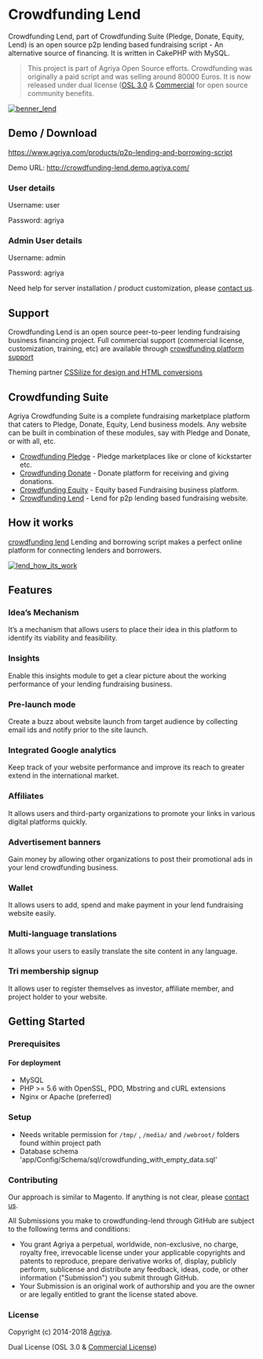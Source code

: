 # Crowdfunding Lend

Crowdfunding Lend, part of Crowdfunding Suite (Pledge, Donate, Equity, Lend) is an open source p2p lending based fundraising script - An alternative source of financing. It is written in CakePHP with MySQL.

> This project is part of Agriya Open Source efforts. Crowdfunding was originally a paid script and was selling around 80000 Euros. It is now released under dual license ([OSL 3.0](https://www.agriya.com/resources) & [Commercial](https://www.agriya.com/products/p2p-lending-and-borrowing-script) for open source community benefits.

[![benner_lend](https://user-images.githubusercontent.com/4700341/51892613-7ed79600-23c8-11e9-82ab-cea35d8952b2.png)](https://www.agriya.com/products/p2p-lending-and-borrowing-script)

## Demo / Download

https://www.agriya.com/products/p2p-lending-and-borrowing-script

Demo URL: http://crowdfunding-lend.demo.agriya.com/

### User details

Username: user

Password: agriya

### Admin User details

Username: admin

Password: agriya

Need help for server installation / product customization, please [contact us](https://www.agriya.com/contact).

## Support

Crowdfunding Lend is an open source peer-to-peer lending fundraising business financing project. Full commercial support (commercial license, customization, training, etc) are available through [crowdfunding  platform support](https://www.agriya.com/products/p2p-lending-and-borrowing-script)

Theming partner [CSSilize for design and HTML conversions](http://cssilize.com/)

## Crowdfunding Suite

Agriya Crowdfunding Suite is a complete fundraising marketplace platform that caters to Pledge, Donate, Equity, Lend business models. Any website can be built in combination of these modules, say with Pledge and Donate, or with all, etc.

* [Crowdfunding Pledge](https://github.com/agriya/crowdfunding-pledge) - Pledge marketplaces like or clone of kickstarter etc.
* [Crowdfunding Donate](https://github.com/agriya/crowdfunding-donate) - Donate platform for receiving and giving donations.
* [Crowdfunding Equity](https://github.com/agriya/crowdfunding-equity) - Equity based Fundraising business platform.
* [Crowdfunding Lend](https://github.com/agriya/crowdfunding-lend) -  Lend for p2p lending based fundraising website.


## How it works

[crowdfunding lend](https://www.agriya.com/products/p2p-lending-and-borrowing-script) Lending and borrowing script makes a perfect online platform for connecting lenders and borrowers.

[![lend_how_its_work](https://user-images.githubusercontent.com/4700341/51892618-826b1d00-23c8-11e9-8ba5-b5ec2f0c82b3.png)](https://www.agriya.com/products/p2p-lending-and-borrowing-script)

## Features

### Idea’s Mechanism

It’s a mechanism that allows users to place their idea in this platform to identify its viability and feasibility.

### Insights

Enable this insights module to get a clear picture about the working performance of your lending fundraising business.

### Pre-launch mode

Create a buzz about website launch from target audience by collecting email ids and notify prior to the site launch.

### Integrated Google analytics

Keep track of your website performance and improve its reach to greater extend in the international market.

### Affiliates

It allows users and third-party organizations to promote your links in various digital platforms quickly.

### Advertisement banners

Gain money by allowing other organizations to post their promotional ads in your lend crowdfunding business.

### Wallet

It allows users to add, spend and make payment in your lend fundraising website easily.

### Multi-language translations

It allows your users to easily translate the site content in any language.

### Tri membership signup

It allows user to register themselves as investor, affiliate member, and project holder to your website.

## Getting Started

### Prerequisites

#### For deployment

* MySQL
* PHP >= 5.6 with OpenSSL, PDO, Mbstring and cURL extensions
* Nginx or Apache (preferred)

### Setup

* Needs writable permission for `/tmp/` , `/media/` and `/webroot/` folders found within project path
* Database schema 'app/Config/Schema/sql/crowdfunding_with_empty_data.sql'

### Contributing

Our approach is similar to Magento. If anything is not clear, please [contact us](https://www.agriya.com/contact).

All Submissions you make to crowdfunding-lend through GitHub are subject to the following terms and conditions:

* You grant Agriya a perpetual, worldwide, non-exclusive, no charge, royalty free, irrevocable license under your applicable copyrights and patents to reproduce, prepare derivative works of, display, publicly perform, sublicense and distribute any feedback, ideas, code, or other information ("Submission") you submit through GitHub.
* Your Submission is an original work of authorship and you are the owner or are legally entitled to grant the license stated above.


### License

Copyright (c) 2014-2018 [Agriya](https://www.agriya.com/).

Dual License (OSL 3.0 & [Commercial License](https://www.agriya.com/contact))

